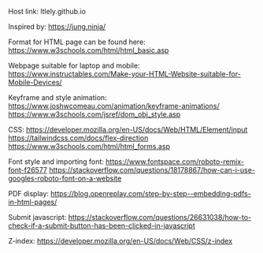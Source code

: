 Host link:
ltlely.github.io

Inspired by:
https://jung.ninja/

Format for HTML page can be found here: 
https://www.w3schools.com/html/html_basic.asp

Webpage suitable for laptop and mobile:
https://www.instructables.com/Make-your-HTML-Website-suitable-for-Mobile-Devices/

Keyframe and style animation:
https://www.joshwcomeau.com/animation/keyframe-animations/
https://www.w3schools.com/jsref/dom_obj_style.asp

CSS:
https://developer.mozilla.org/en-US/docs/Web/HTML/Element/input
https://tailwindcss.com/docs/flex-direction
https://www.w3schools.com/html/html_forms.asp

Font style and importing font: 
https://www.fontspace.com/roboto-remix-font-f26577
https://stackoverflow.com/questions/18178867/how-can-i-use-googles-roboto-font-on-a-website

PDF display:
https://blog.openreplay.com/step-by-step--embedding-pdfs-in-html-pages/

Submit javascript:
https://stackoverflow.com/questions/26631038/how-to-check-if-a-submit-button-has-been-clicked-in-javascript

Z-index:
https://developer.mozilla.org/en-US/docs/Web/CSS/z-index

